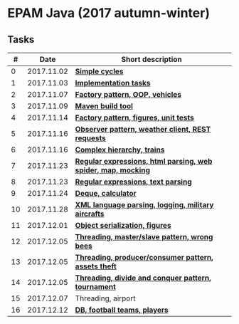 # EPAM Java (2017 autumn-winter)

## Tasks

|  # | Date | Short description |
|----|---|---|
|  0 | 2017.11.02 | [**Simple cycles**](task0_02_11_2017/SimpleCycles) |
|  1 | 2017.11.03 | [**Implementation tasks**](task1_03_11_2017/Implementation) |
|  2 | 2017.11.07 | [**Factory pattern, OOP, vehicles**](task2_07_11_2017/Vehicles) |
|  3 | 2017.11.09 | [**Maven build tool**](task3_09_11_2017/Maven) |
|  4 | 2017.11.14 | [**Factory pattern, figures, unit tests**](task4_14_11_2017/Figures) |
|  5 | 2017.11.16 | [**Observer pattern, weather client, REST requests**](task5_16_11_2017/WeatherClient) |
|  6 | 2017.11.16 | [**Complex hierarchy, trains**](task6_16_11_2017/Transport) |
|  7 | 2017.11.23 | [**Regular expressions, html parsing, web spider, map, mocking**](task7_23_11_2017/WebParser) |
|  8 | 2017.11.23 | [**Regular expressions, text parsing**](task8_23_11_2017/BookParser) |
|  9 | 2017.11.24 | [**Deque, calculator**](task9_24_11_2017/Calculator) |
| 10 | 2017.11.28 | [**XML language parsing, logging, military aircrafts**](task10_28_11_2017/MilitaryAirplanes) |
| 11 | 2017.12.01 | [**Object serialization, figures**](task11_01_12_2017/TriangleSerialization) |
| 12 | 2017.12.05 | [**Threading, master/slave pattern, wrong bees**](task12_05_12_2017/WrongBees) |
| 13 | 2017.12.05 | [**Threading, producer/consumer pattern, assets theft**](task13_05_12_2017/AssetsTheft) |
| 14 | 2017.12.05 | [**Threading, divide and conquer pattern, tournament**](task14_05_12_2017/Tournament) |
| 15 | 2017.12.07 | Threading, airport |
| 16 | 2017.12.12 | [**DB, football teams, players**](task16_12_12_2017/DataBase) |
